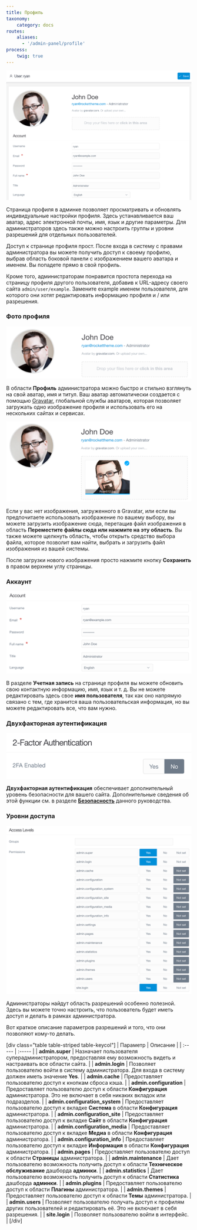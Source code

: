 ```yaml
---
title: Профиль
taxonomy:
    category: docs
routes:
    aliases:
      - '/admin-panel/profile'
process:
    twig: true
---
```


![Профиль админки](grav-profile.png?width=2030&classes=shadow)

Страница профиля в админке позволяет просматривать и обновлять индивидуальные настройки профиля. Здесь устанавливается ваш аватар, адрес электронной почты, имя, язык и другие параметры. Для администраторов здесь также можно настроить группы и уровни разрешений для отдельных пользователей.

Доступ к странице профиля прост. После входа в систему с правами администратора вы можете получить доступ к своему профилю, выбрав область боковой панели с изображением вашего аватара и именем. Вы попадете прямо в свой профиль.

Кроме того, администраторам понравится простота перехода на страницу профиля другого пользователя, добавив к URL-адресу своего сайта `admin/user/example`. Замените example именем пользователя, для которого они хотят редактировать информацию профиля и / или разрешения.

### Фото профиля

![Профиль админки](grav-profile2.png?width=1678&classes=shadow)

В области **Профиль** администратора можно быстро и стильно взглянуть на свой аватар, имя и титул. Ваш аватар автоматически создается с помощью [Gravatar](https://ru.gravatar.com/), глобальной службы аватаров, которая позволяет загружать одно изображение профиля и использовать его на нескольких сайтах и ​​сервисах.

![Профиль админки](grav-profile2b.png?width=1670&classes=shadow)

Если у вас нет изображения, загруженного в Gravatar, или если вы предпочитаете использовать изображение по вашему выбору, вы можете загрузить изображение сюда, перетащив файл изображения в область **Переместите файлы сюда или нажмите на эту область**. Вы также можете щелкнуть область, чтобы открыть средство выбора файла, которое позволит вам найти, выбрать и загрузить файл изображения из вашей системы.

После загрузки нового изображения просто нажмите кнопку **Сохранить** в правом верхнем углу страницы.

### Аккаунт

![Профиль админки](grav-profile3.png?width=1660&classes=shadow)

В разделе **Учетная запись** на странице профиля вы можете обновить свою контактную информацию, имя, язык и т. д. Вы не можете редактировать здесь свое **имя пользователя**, так как оно напрямую связано с тем, где хранится ваша пользовательская информация, но вы можете редактировать все, что вам нужно.

### Двухфакторная аутентификация

![Профиль админки](grav-profile5.png?width=918&classes=shadow)

**Двухфакторная аутентификация** обеспечивает дополнительный уровень безопасности для вашего сайта. Дополнительные сведения об этой функции см. в разделе [**Безопасность**](../../security/2fa) данного руководства.

### Уровни доступа

![Профиль админки](grav-profile4.png?width=1814&classes=shadow)

Администраторы найдут область разрешений особенно полезной. Здесь вы можете точно настроить, что пользователь будет иметь доступ и делать в рамках администратора.

Вот краткое описание параметров разрешений и того, что они позволяют кому-то делать.

[div class="table table-striped table-keycol"]
| Параметр                       | Описание                                                                                                                             |
| :-----                         | :-----                                                                                                                               |
| **admin.super**                | Назначает пользователя суперадминистратором, предоставляя ему возможность видеть и настраивать все области сайта.                    |
| **admin.login**                | Позволяет пользователю войти в систему администратора. Для входа в систему должен иметь значение **Yes**.                            |
| **admin.cache**                | Предоставляет пользователю доступ к кнопкам сброса кэша.                                                                             |
| **admin.configuration**        | Предоставляет пользователю доступ к области **Конфигурация** администратора. Это не включает в себя никаких вкладок или подразделов. |
| **admin.configuration_system** | Предоставляет пользователю доступ к вкладке **Система** в области **Конфигурация** администратора.                                   |
| **admin.configuration_site**   | Предоставляет пользователю доступ к вкладке **Сайт** в области **Конфигурация** администратора.                                      |
| **admin.configuration_media**  | Предоставляет пользователю доступ к вкладке **Медиа** в области **Конфигурация** администратора.                                     |
| **admin.configuration_info**   | Предоставляет пользователю доступ к вкладке **Информация** в области **Конфигурация** администратора.                                |
| **admin.pages**                | Предоставляет пользователю доступ к области **Страницы** администратора.                                                             |
| **admin.maintenance**          | Дает пользователю возможность получить доступ к области **Техническое обслуживание** дашборда **админки**.                   |
| **admin.statistics**           | Дает пользователю возможность получить доступ к области **Статистика** дашборда **админки**.                                 |
| **admin.plugins**              | Предоставляет пользователю доступ к области **Плагины** администратора.                                                              |
| **admin.themes**               | Предоставляет пользователю доступ к области **Темы** администратора.                                                                 |
| **admin.users**                | Позволяет пользователю получать доступ к профилям других пользователей и редактировать её. Это не включает в себя разрешения.        |
| **site.login**                 | Позволяет пользователю войти в интерфейс.                                                                                            |
[/div]